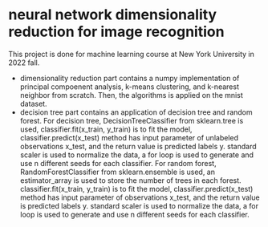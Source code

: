 # neural network dimensionality reduction for image recognition
This project is done for machine learning course at New York University in 2022 fall.<br>
* dimensionality reduction part contains a numpy implementation of principal compoenent analysis, k-means clustering, and k-nearest neighbor from scratch. Then, the algorithms is applied on the mnist dataset.
* decision tree part contains an application of decision tree and random forest. For decision tree, DecisionTreeClassifier from sklearn.tree is used, classifier.fit(x_train, y_train) is to fit the model, classifier.predict(x_test) method has input parameter of unlabeled observations x_test, and the return value is predicted labels y. standard scaler is used to normalize the data, a for loop is used to generate and use n different seeds for each classifier. For random forest, RandomForestClassifier from sklearn.ensemble is used, an estimator_array is used to store the number of trees in each forest. classifier.fit(x_train, y_train) is to fit the model, classifier.predict(x_test) method has input parameter of observations x_test, and the return value is predicted labels y. standard scaler is used to normalize the data, a for loop is used to generate and use n different seeds for each classifier.
